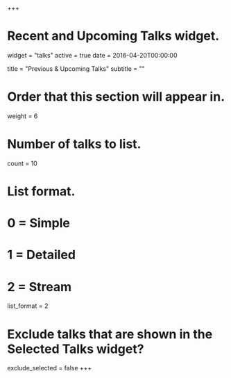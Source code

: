 +++
# Recent and Upcoming Talks widget.
widget = "talks"
active = true
date = 2016-04-20T00:00:00

title = "Previous & Upcoming Talks"
subtitle = ""

# Order that this section will appear in.
weight = 6

# Number of talks to list.
count = 10

# List format.
#   0 = Simple
#   1 = Detailed
#   2 = Stream
list_format = 2

# Exclude talks that are shown in the Selected Talks widget?
exclude_selected = false
+++

